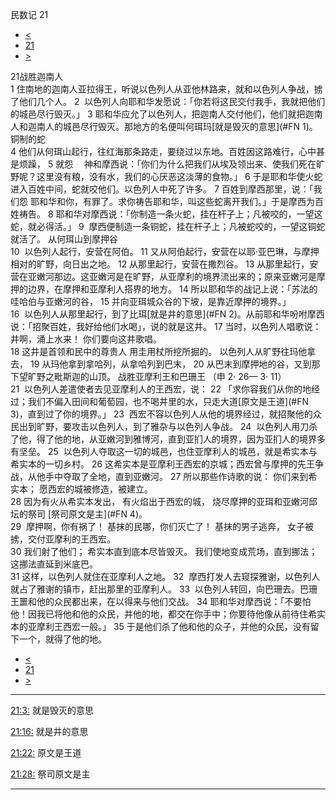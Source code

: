 ﻿





 民数记 21




* [<](bible/NUM20.md)
* [21](bible/NUM.md)
* [>](bible/NUM22.md)



 
21战胜迦南人  
1 住南地的迦南人亚拉得王，听说以色列人从亚他林路来，就和以色列人争战，掳了他们几个人。 
2  以色列人向耶和华发愿说：「你若将这民交付我手，我就把他们的城邑尽行毁灭。」 
3 耶和华应允了以色列人，把迦南人交付他们，他们就把迦南人和迦南人的城邑尽行毁灭。那地方的名便叫何珥玛[就是毁灭的意思](#FN
1)。 铜制的蛇  
4 他们从何珥山起行，往红海那条路走，要绕过以东地。百姓因这路难行，心中甚是烦躁， 
5 就怨 　神和摩西说：「你们为什么把我们从埃及领出来、使我们死在旷野呢？这里没有粮，没有水，我们的心厌恶这淡薄的食物。」 
6 于是耶和华使火蛇进入百姓中间，蛇就咬他们。以色列人中死了许多。 
7 百姓到摩西那里，说：「我们怨 耶和华和你，有罪了。求你祷告耶和华，叫这些蛇离开我们。」于是摩西为百姓祷告。 
8 耶和华对摩西说：「你制造一条火蛇，挂在杆子上；凡被咬的，一望这蛇，就必得活。」 
9  摩西便制造一条铜蛇，挂在杆子上；凡被蛇咬的，一望这铜蛇就活了。 从何珥山到摩押谷  
10  以色列人起行，安营在阿伯。 
11 又从阿伯起行，安营在以耶·亚巴琳，与摩押相对的旷野，向日出之地。 
12 从那里起行，安营在撒烈谷。 
13 从那里起行，安营在亚嫩河那边。这亚嫩河是在旷野，从亚摩利的境界流出来的；原来亚嫩河是摩押的边界，在摩押和亚摩利人搭界的地方。 
14 所以耶和华的战记上说：「苏法的哇哈伯与亚嫩河的谷， 
15 并向亚珥城众谷的下坡，是靠近摩押的境界。」  
16  以色列人从那里起行，到了比珥[就是井的意思](#FN
2)。从前耶和华吩咐摩西说：「招聚百姓，我好给他们水喝」，说的就是这井。 
17 当时，以色列人唱歌说： 井啊，涌上水来！ 你们要向这井歌唱。  
18 这井是首领和民中的尊贵人 用圭用杖所挖所掘的。 以色列人从旷野往玛他拿去， 
19 从玛他拿到拿哈列，从拿哈列到巴末， 
20 从巴末到摩押地的谷，又到那下望旷野之毗斯迦的山顶。 战胜亚摩利王和巴珊王 （申
2·
26—
3·
11）  
21  以色列人差遣使者去见亚摩利人的王西宏，说： 
22 「求你容我们从你的地经过；我们不偏入田间和葡萄园，也不喝井里的水，只走大道[原文是王道](#FN
3)，直到过了你的境界。」 
23  西宏不容以色列人从他的境界经过，就招聚他的众民出到旷野，要攻击以色列人，到了雅杂与以色列人争战。 
24  以色列人用刀杀了他，得了他的地，从亚嫩河到雅博河，直到亚扪人的境界，因为亚扪人的境界多有坚垒。 
25  以色列人夺取这一切的城邑，也住亚摩利人的城邑，就是希实本与希实本的一切乡村。 
26 这希实本是亚摩利王西宏的京城；西宏曾与摩押的先王争战，从他手中夺取了全地，直到亚嫩河。 
27 所以那些作诗歌的说： 你们来到希实本； 愿西宏的城被修造，被建立。  
28 因为有火从希实本发出， 有火焰出于西宏的城， 烧尽摩押的亚珥和亚嫩河邱坛的祭司 [祭司原文是主](#FN
4)。  
29  摩押啊，你有祸了！ 基抹的民哪，你们灭亡了！ 基抹的男子逃奔， 女子被掳，交付亚摩利的王西宏。  
30 我们射了他们； 希实本直到底本尽皆毁灭。 我们使地变成荒场，直到挪法； 这挪法直延到米底巴。  
31 这样，以色列人就住在亚摩利人之地。 
32  摩西打发人去窥探雅谢，以色列人就占了雅谢的镇市，赶出那里的亚摩利人。 
33  以色列人转回，向巴珊去。巴珊王噩和他的众民都出来，在以得来与他们交战。 
34 耶和华对摩西说：「不要怕他！因我已将他和他的众民，并他的地，都交在你手中；你要待他像从前待住希实本的亚摩利王西宏一般。」 
35 于是他们杀了他和他的众子，并他的众民，没有留下一个，就得了他的地。 
* [<](bible/NUM20.md)
* [21](bible/NUM.md)
* [>](bible/NUM22.md)





---


[21:3:](#V3)
就是毁灭的意思


[21:16:](#V16)
就是井的意思


[21:22:](#V22)
原文是王道


[21:28:](#V28)
祭司原文是主




---










